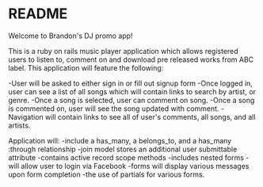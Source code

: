 # README

Welcome to Brandon's DJ promo app!

This is a ruby on rails music player application which allows
registered users to listen to, comment on and download pre released works from ABC label. This application will feature the following:

-User will be asked to either sign in or fill out signup form
-Once logged in, user can see a list of all songs which will contain links to search by artist, or genre.
-Once a song is selected, user can comment on song.
-Once a song is commented on, user will see the song updated
with comment.
-Navigation will contain links to see all of user's comments, all songs, and all artists.

Application will:
-include a has_many, a belongs_to, and a has_many :through relationship
-join model stores an additional user submittable attribute
-contains active record scope methods
-includes nested forms
-will allow user to login via Facebook
-forms will display various messages upon form completion
-the use of partials for various forms.
